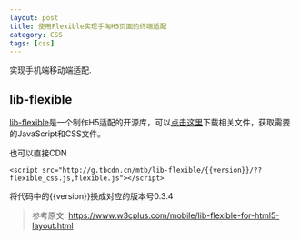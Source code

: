 ```yaml
---
layout: post
title: 使用Flexible实现手淘H5页面的终端适配
category: CSS
tags: [css]
---
```


实现手机端移动端适配.

## lib-flexible

[lib-flexible](https://github.com/amfe/lib-flexible)是一个制作H5适配的开源库，可以[点击这里](https://github.com/amfe/lib-flexible/archive/master.zip)下载相关文件，获取需要的JavaScript和CSS文件。


也可以直接CDN

```
<script src="http://g.tbcdn.cn/mtb/lib-flexible/{{version}}/??flexible_css.js,flexible.js"></script>
```
将代码中的{{version}}换成对应的版本号0.3.4



> 参考原文: https://www.w3cplus.com/mobile/lib-flexible-for-html5-layout.html